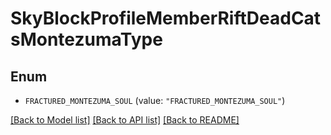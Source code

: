 # SkyBlockProfileMemberRiftDeadCatsMontezumaType

## Enum


* `FRACTURED_MONTEZUMA_SOUL` (value: `"FRACTURED_MONTEZUMA_SOUL"`)


[[Back to Model list]](../README.md#documentation-for-models) [[Back to API list]](../README.md#documentation-for-api-endpoints) [[Back to README]](../README.md)


